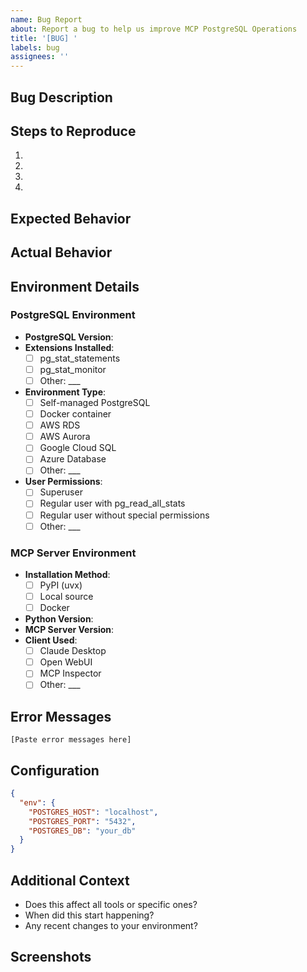 ```yaml
---
name: Bug Report
about: Report a bug to help us improve MCP PostgreSQL Operations
title: '[BUG] '
labels: bug
assignees: ''
---
```


## Bug Description
<!-- A clear and concise description of what the bug is -->

## Steps to Reproduce
1. 
2. 
3. 
4. 

## Expected Behavior
<!-- What you expected to happen -->

## Actual Behavior
<!-- What actually happened -->

## Environment Details
### PostgreSQL Environment
- **PostgreSQL Version**: 
- **Extensions Installed**: 
  - [ ] pg_stat_statements
  - [ ] pg_stat_monitor
  - [ ] Other: ___
- **Environment Type**: 
  - [ ] Self-managed PostgreSQL
  - [ ] Docker container
  - [ ] AWS RDS
  - [ ] AWS Aurora
  - [ ] Google Cloud SQL
  - [ ] Azure Database
  - [ ] Other: ___
- **User Permissions**: 
  - [ ] Superuser
  - [ ] Regular user with pg_read_all_stats
  - [ ] Regular user without special permissions
  - [ ] Other: ___

### MCP Server Environment
- **Installation Method**: 
  - [ ] PyPI (uvx)
  - [ ] Local source
  - [ ] Docker
- **Python Version**: 
- **MCP Server Version**: 
- **Client Used**: 
  - [ ] Claude Desktop
  - [ ] Open WebUI
  - [ ] MCP Inspector
  - [ ] Other: ___

## Error Messages
<!-- Include full error messages, stack traces, or logs -->
```
[Paste error messages here]
```

## Configuration
<!-- Share relevant configuration (remove sensitive information) -->
```json
{
  "env": {
    "POSTGRES_HOST": "localhost",
    "POSTGRES_PORT": "5432",
    "POSTGRES_DB": "your_db"
  }
}
```

## Additional Context
<!-- Add any other context about the problem here -->
- Does this affect all tools or specific ones?
- When did this start happening?
- Any recent changes to your environment?

## Screenshots
<!-- If applicable, add screenshots to help explain your problem -->
